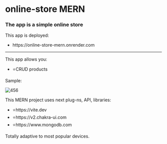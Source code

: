 # online-store MERN

### The app is a simple online store

<p>This app is deployed:</p>
<ul>
<li>https://online-store-mern.onrender.com</li>
</ul>

<hr/>

<p>This app allows you:</p>
<ul>
<li>⭐CRUD products</li>
</ul>

<p>Sample:</p>

![456](https://github.com/user-attachments/assets/0ae52328-7a30-458d-88dd-f99708567f9c)

<p>This MERN project uses next plug-ns, API, libraries:</p>
<ul>
<li>⭐https://vite.dev</li>
<li>⭐https://v2.chakra-ui.com</li>
<li>⭐https://www.mongodb.com</li>
</ul>

<p>Totally adaptive to most popular devices.</p>
